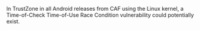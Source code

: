 In TrustZone in all Android releases from CAF using the Linux kernel, a Time-of-Check Time-of-Use Race Condition vulnerability could potentially exist.